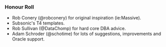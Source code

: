 ### **Honour Roll**

 * Rob Conery (@robconery) for original inspiration (ie:Massive).
 * Subsonic's T4 templates. 
 * Rob Sullivan (@DataChomp) for hard core DBA advice. 
 * Adam Schroder (@schotime) for lots of suggestions, improvements and Oracle support.
